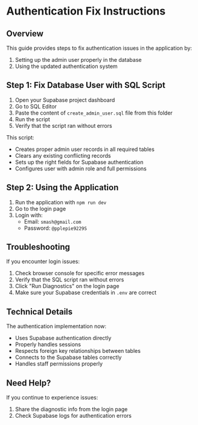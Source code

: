 # Authentication Fix Instructions

## Overview

This guide provides steps to fix authentication issues in the application by:
1. Setting up the admin user properly in the database
2. Using the updated authentication system

## Step 1: Fix Database User with SQL Script

1. Open your Supabase project dashboard
2. Go to SQL Editor
3. Paste the content of `create_admin_user.sql` file from this folder
4. Run the script
5. Verify that the script ran without errors

This script:
- Creates proper admin user records in all required tables
- Clears any existing conflicting records
- Sets up the right fields for Supabase authentication
- Configures user with admin role and full permissions

## Step 2: Using the Application

1. Run the application with `npm run dev`
2. Go to the login page
3. Login with:
   - Email: `smash@gmail.com`
   - Password: `@pplepie9229S`

## Troubleshooting

If you encounter login issues:

1. Check browser console for specific error messages
2. Verify that the SQL script ran without errors
3. Click "Run Diagnostics" on the login page
4. Make sure your Supabase credentials in `.env` are correct

## Technical Details

The authentication implementation now:
- Uses Supabase authentication directly
- Properly handles sessions
- Respects foreign key relationships between tables
- Connects to the Supabase tables correctly
- Handles staff permissions properly

## Need Help?

If you continue to experience issues:
1. Share the diagnostic info from the login page
2. Check Supabase logs for authentication errors 